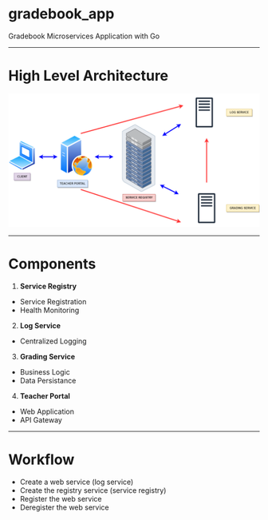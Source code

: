 # gradebook_app

Gradebook Microservices Application with Go

---

# High Level Architecture

![HLA](img/hla_gradebook.png "High Level Architecture")


---

# Components
1. **Service Registry**
- Service Registration
- Health Monitoring
2. **Log Service**
- Centralized Logging
3. **Grading Service**
- Business Logic
- Data Persistance
4. **Teacher Portal**
- Web Application
- API Gateway
---

# Workflow
* Create a web service (log service)
* Create the registry service (service registry)
* Register the web service
* Deregister the web service
